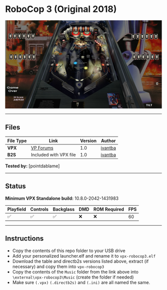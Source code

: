 # RoboCop 3 (Original 2018)

![Table Preview](../../images/vpx-robocop3-preview.jpg?raw=true)

---

## Files
| File Type | Link | Version | Author | 
|-----------|--------|----------|--------------|
| **VPX** | [VP Forums](https://www.vpforums.org/index.php?app=downloads&showfile=13947) | 1.0 | [ivantba](https://www.vpforums.org/index.php?showuser=123858) |
| **B2S** | Included with VPX file | 1.0 | [ivantba](https://www.vpforums.org/index.php?showuser=123858) |

**Tested by:** [pointdablame]

---

## Status 
**Minimum VPX Standalone build:** 10.8.0-2042-1431983

| Playfield | Controls | Backglass | DMD | ROM Required | FPS | 
|-----------|----------|-----------|-----|--------------|-----|
| :white_check_mark: | :white_check_mark: | :white_check_mark: | :x: | :x: | 60 |

---

## Instructions

- Copy the contents of this repo folder to your USB drive
- Add your personalized launcher.elf and rename it to `vpx-robocop3.elf`
- Download the table and directb2s versions listed above, extract (if necessary) and copy them into `vpx-robocop3`
- Copy the contents of the `Music` folder from the link above into `\external\vpx-robocop3\Music` (create the folder if needed)
- Make sure `(.vpx)` `(.directb2s)` and `(.ini)` are all named the same.

